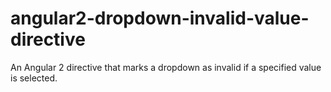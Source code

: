# angular2-dropdown-invalid-value-directive
An Angular 2 directive that marks a dropdown as invalid if a specified value is selected.
